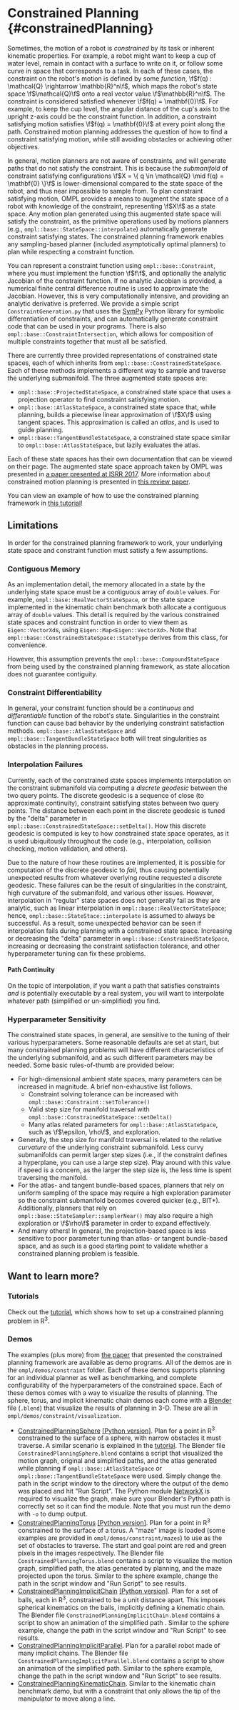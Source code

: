# Constrained Planning {#constrainedPlanning}

Sometimes, the motion of a robot is _constrained_ by its task or inherent kinematic properties. For example, a robot might want to keep a cup of water level, remain in contact with a surface to write on it, or follow some curve in space that corresponds to a task. In each of these cases, the constraint on the robot's motion is defined by some _function_, \f$f(q) : \mathcal{Q} \rightarrow \mathbb{R}^n\f$, which maps the robot's state space \f$\mathcal{Q}\f$ onto a real vector value \f$\mathbb{R}^n\f$. The constraint is considered satisfied whenever \f$f(q) = \mathbf{0}\f$. For example, to keep the cup level, the angular distance of the cup's axis to the upright z-axis could be the constraint function. In addition, a constraint satisfying motion satisfies \f$f(q) = \mathbf{0}\f$ at every point along the path. Constrained motion planning addresses the question of how to find a constraint satisfying motion, while still avoiding obstacles or achieving other objectives.

In general, motion planners are not aware of constraints, and will generate paths that do not satisfy the constraint. This is because the _submanifold_ of constraint satisfying configurations \f$X = \{ q \in \mathcal{Q} \mid f(q) = \mathbf{0} \}\f$ is lower-dimensional compared to the state space of the robot, and thus near impossible to sample from. To plan constraint satisfying motion, OMPL provides a means to augment the state space of a robot with knowledge of the constraint, representing \f$X\f$ as a state space. Any motion plan generated using this augmented state space will satisfy the constraint, as the primitive operations used by motions planners (e.g., `ompl::base::StateSpace::interpolate`) automatically generate constraint satisfying states. The constrained planning framework enables any sampling-based planner (included asymptotically optimal planners) to plan while respecting a constraint function.

You can represent a constraint function using `ompl::base::Constraint`, where you must implement the function \f$f\f$, and optionally the analytic Jacobian of the constraint function. If no analytic Jacobian is provided, a numerical finite central difference routine is used to approximate the Jacobian. However, this is very computationally intensive, and providing an analytic derivative is preferred. We provide a simple script `ConstraintGeneration.py` that uses the [SymPy](http://www.sympy.org/en/index.html) Python library for symbolic differentiation of constraints, and can automatically generate constraint code that can be used in your programs. There is also `ompl::base::ConstraintIntersection`, which allows for composition of multiple constraints together that must all be satisfied.

There are currently three provided representations of constrained state spaces, each of which inherits from `ompl::base::ConstrainedStateSpace`. Each of these methods implements a different way to sample and traverse the underlying submanifold. The three augmented state spaces are:

- `ompl::base::ProjectedStateSpace`, a constrained state space that uses a projection operator to find constraint satisfying motion.
- `ompl::base::AtlasStateSpace`, a constrained state space that, while planning, builds a piecewise linear approximation of \f$X\f$ using tangent spaces. This approximation is called an _atlas_, and is used to guide planning.
- `ompl::base::TangentBundleStateSpace`, a constrained state space similar to `ompl::base::AtlasStateSpace`, but lazily evaluates the atlas.

Each of these state spaces has their own documentation that can be viewed on their page. The augmented state space approach taken by OMPL was presented in [a paper presented at ISRR 2017](http://kavrakilab.org/publications/kingston2017decoupling-constraints.pdf). More information about constrained motion planning is presented in [this review paper](http://kavrakilab.org/publications/kingston2018sampling-based-methods-for-motion-planning.pdf).

You can view an example of how to use the constrained planning framework in [this tutorial](constrainedPlanningTutorial.html)!

## Limitations

In order for the constrained planning framework to work, your underlying state space and constraint function must satisfy a few assumptions.

### Contiguous Memory

As an implementation detail, the memory allocated in a state by the underlying state space must be a contiguous array of `double` values. For example, `ompl::base::RealVectorStateSpace`, or the state space implemented in the kinematic chain benchmark both allocate a contiguous array of `double` values. This detail is required by the various constrained state spaces and constraint function in order to view them as `Eigen::VectorXd`s, using `Eigen::Map<Eigen::VectorXd>`. Note that `ompl::base::ConstrainedStateSpace::StateType` derives from this class, for convenience.

However, this assumption prevents the `ompl::base::CompoundStateSpace` from being used by the constrained planning framework, as state allocation does not guarantee contiguity.

### Constraint Differentiability

In general, your constraint function should be a _continuous_ and _differentiable_ function of the robot's state. Singularities in the constraint function can cause bad behavior by the underlying constraint satisfaction methods. `ompl::base::AtlasStateSpace` and `ompl::base::TangentBundleStateSpace` both will treat singularities as obstacles in the planning process.

### Interpolation Failures

Currently, each of the constrained state spaces implements interpolation on the constraint submanifold via computing a _discrete geodesic_ between the two query points. The discrete geodesic is a sequence of close (to approximate continuity), constraint satisfying states between two query points. The distance between each point in the discrete geodesic is tuned by the "delta" parameter in `ompl::base::ConstrainedStateSpace::setDelta()`. How this discrete geodesic is computed is key to how constrained state space operates, as it is used ubiquitously throughout the code (e.g., interpolation, collision checking, motion validation, and others).

Due to the nature of how these routines are implemented, it is possible for computation of the discrete geodesic to _fail_, thus causing potentially unexpected results from whatever overlying routine requested a discrete geodesic. These failures can be the result of singularities in the constraint, high curvature of the submanifold, and various other issues. However, interpolation in "regular" state spaces does not generally fail as they are analytic, such as linear interpolation in `ompl::base::RealVectorStateSpace`; hence, `ompl::base::StateStace::interpolate` is assumed to always be successful. As a result, some unexpected behavior can be seen if interpolation fails during planning with a constrained state space. Increasing or decreasing the "delta" parameter in `ompl::base::ConstrainedStateSpace`, increasing or decreasing the constraint satisfaction tolerance, and other hyperparameter tuning can fix these problems.

#### Path Continuity

On the topic of interpolation, if you want a path that satisfies constraints _and_ is potentially executable by a real system, you will want to interpolate whatever path (simplified or un-simplified) you find.

### Hyperparameter Sensitivity

The constrained state spaces, in general, are sensitive to the tuning of their various hyperparameters. Some reasonable defaults are set at start, but many constrained planning problems will have different characteristics of the underlying submanifold, and as such different parameters may be needed. Some basic rules-of-thumb are provided below:

- For high-dimensional ambient state spaces, many parameters can be increased in magnitude. A brief non-exhaustive list follows.
  - Constraint solving tolerance can be increased with `ompl::base::Constraint::setTolerance()`
  - Valid step size for manifold traversal with `ompl::base::ConstrainedStateSpace::setDelta()`
  - Many atlas related parameters for `ompl::base::AtlasStateSpace`, such as \f$\epsilon, \rho\f$, and exploration.
- Generally, the step size for manifold traversal is related to the relative _curvature_ of the underlying constraint submanifold. Less curvy submanifolds can permit larger step sizes (i.e., if the constraint defines a hyperplane, you can use a large step size). Play around with this value if speed is a concern, as the larger the step size is, the less time is spent traversing the manifold.
- For the atlas- and tangent bundle-based spaces, planners that rely on uniform sampling of the space may require a high exploration parameter so the constraint submanifold becomes covered quicker (e.g., BIT*). Additionally, planners that rely on `ompl::base::StateSampler::samplerNear()` may also require a high exploration or \f$\rho\f$ parameter in order to expand effectively.
- And many others! In general, the projection-based space is less sensitive to poor parameter tuning than atlas- or tangent bundle-based space, and as such is a good starting point to validate whether a constrained planning problem is feasible.

## Want to learn more?

### Tutorials

Check out the [tutorial](constrainedPlanningTutorial.html), which shows how to set up a constrained planning problem in R<sup>3</sup>.

### Demos

The examples (plus more) from [the paper](http://kavrakilab.org/publications/kingston2017decoupling-constraints.pdf) that presented the constrained planning framework are available as demo programs. All of the demos are in the `ompl/demos/constraint` folder. Each of these demos supports planning for an individual planner as well as benchmarking, and complete configurability of the hyperparameters of the constrained space. Each of these demos comes with a way to visualize the results of planning. The sphere, torus, and implicit kinematic chain demos each come with a [Blender](https://www.blender.org/) file (`.blend`) that visualize the results of planning in 3-D. These are all in `ompl/demos/constraint/visualization`.

 - [ConstrainedPlanningSphere](ConstrainedPlanningSphere_8cpp_source.html) [[Python version]](ConstrainedPlanningSphere_8py_source.html). Plan for a point in R<sup>3</sup> constrained to the surface of a sphere, with narrow obstacles it must traverse. A similar scenario is explained in the [tutorial](constrainedPlanningTutorial.html). The Blender file `ConstrainedPlanningSphere.blend` contains a script that visualized the motion graph, original and simplified paths, and the atlas generated while planning if `ompl::base::AtlasStateSpace` or `ompl::base::TangentBundleStateSpace` were used. Simply change the path in the script window to the directory where the output of the demo was placed and hit "Run Script". The Python module [NetworkX](https://networkx.github.io/) is required to visualize the graph, make sure your Blender's Python path is correctly set so it can find the module. Note that you must run the demo with `-o` to dump output. 
 - [ConstrainedPlanningTorus](ConstrainedPlanningTorus_8cpp_source.html) [[Python version]](ConstrainedPlanningTorus_8py_source.html). Plan for a point in R<sup>3</sup> constrained to the surface of a torus. A "maze" image is loaded (some examples are provided in `ompl/demos/constraint/mazes`) to use as the set of obstacles to traverse. The start and goal point are red and green pixels in the images respectively. The Blender file `ConstrainedPlanningTorus.blend` contains a script to visualize the motion graph, simplified path, the atlas generated by planning, and the maze projected upon the torus. Similar to the sphere example, change the path in the script window and "Run Script" to see results.
 - [ConstrainedPlanningImplicitChain](ConstrainedPlanningImplicitChain_8cpp_source.html) [[Python version]](ConstrainedPlanningImplicitChain_8py_source.html). Plan for a set of balls, each in R<sup>3</sup>, constrained to be a unit distance apart. This imposes spherical kinematics on the balls, implicitly defining a kinematic chain. The Blender file `ConstrainedPlanningImplicitChain.blend` contains a script to show an animation of the simplified path . Similar to the sphere example, change the path in the script window and "Run Script" to see results.
 - [ConstrainedPlanningImplicitParallel](ConstrainedPlanningImplicitChain_8cpp_source.html). Plan for a parallel robot made of many implicit chains. The Blender file `ConstrainedPlanningImplicitParallel.blend` contains a script to show an animation of the simplified path. Similar to the sphere example, change the path in the script window and "Run Script" to see results.
 - [ConstrainedPlanningKinematicChain](ConstrainedPlanningKinematicChain_8cpp_source.html). Similar to the kinematic chain benchmark demo, but with a constraint that only allows the tip of the manipulator to move along a line.
